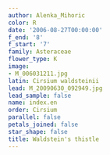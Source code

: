 ```yaml
---
author: Alenka_Mihoric
color: R
date: '2006-08-27T00:00:00'
f_end: '8'
f_start: '7'
family: Asteraceae
flower_type: K
image:
- M_006031211.jpg
latin: Cirsium waldsteinii
lead: M_20090630_092949.jpg
lead_sample: false
name: index.en
order: Cirsium
parallel: false
petals_joined: false
star_shape: false
title: Waldstein's thistle
---
```

